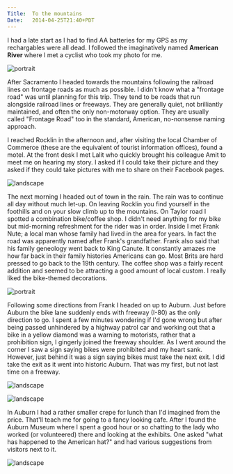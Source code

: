 ```yaml
---
Title:	To the mountains
Date:	2014-04-25T21:40+PDT
---
```


I had a late start as I had to find AA batteries for my GPS as my rechargables were all dead. I followed the imaginatively named __American River__ where I met a cyclist who took my photo for me.

![portrait](https://farm8.staticflickr.com/7002/13998756612_2497b1fb9c_z.jpg "Me by the American River")

After Sacramento I headed towards the mountains following the railroad lines on frontage roads as much as possible. I didn't know what a "frontage road" was until planning for this trip. They tend to be roads that run alongside railroad lines or freeways. They are generally quiet, not brilliantly maintained, and often the only non-motorway option. They are usually called "Frontage Road" too in the standard, American, no-nonsense naming approach.

I reached Rocklin in the afternoon and, after visiting the local Chamber of Commerce (these are the equivalent of tourist information offices), found a motel. At the front desk I met Lalit who quickly brought his colleague Amit to meet me on hearing my story. I asked if I could take their picture and they asked if they could take pictures with me to share on their Facebook pages.

![landscape](https://farm3.staticflickr.com/2914/13998761052_34b85ee4b3_z.jpg "Amit and Lalit")

The next morning I headed out of town in the rain. The rain was to continue all day without much let-up. On leaving Rocklin you find yourself in the foothills and on your slow climb up to the mountains. On Taylor road I spotted a combination bike/coffee shop. I didn't need anything for my bike but mid-morning refreshment for the rider was in order. Inside I met Frank Nute; a local man whose family had lived in the area for years. In fact the road was apparently named after Frank's grandfather. Frank also said that his family geneology went back to King Canute. It constantly amazes me how far back in their family histories Americans can go. Most Brits are hard pressed to go back to the 19th century. The coffee shop was a fairly recent addition and seemed to be attracting a good amount of local custom. I really liked the bike-themed decorations.

![portrait](https://farm8.staticflickr.com/7038/14048227236_49f2b3872a_z.jpg "Frank - descendent of King Canute")

Following some directions from Frank I headed on up to Auburn. Just before Auburn the bike lane suddenly ends with freeway (I-80) as the only direction to go. I spent a few minutes wondering if I'd gone wrong but after being passed unhindered by a highway patrol car and working out that a bike in a yellow diamond was a warning to motorists, rather that a prohibition sign, I gingerly joined the freeway shoulder. As I went around the corner I saw a sign saying bikes were prohibited and my heart sank. However, just behind it was a sign saying bikes must take the next exit. I did take the exit as it went into historic Auburn. That was my first, but not last time on a freeway.

![landscape](https://farm8.staticflickr.com/7334/14071452775_5ca9aa3c7c_z.jpg "")

![landscape](https://farm8.staticflickr.com/7322/14068254081_945f8599d2_z.jpg "")

In Auburn I had a rather smaller crepe for lunch than I'd imagined from the price. That'll teach me for going to a fancy looking cafe. After I found the Auburn Museum where I spent a good hour or so chatting to the lady who worked (or volunteered) there and looking at the exhibits. One asked "what has happened to the American hat?" and had various suggestions from visitors next to it.

![landscape](https://farm6.staticflickr.com/5029/13884847788_09765e2f64_z.jpg "Who killed the American hat? It wasn't me.")
